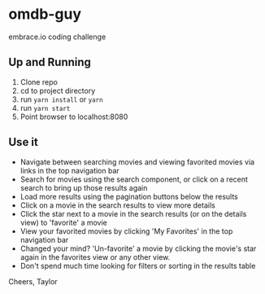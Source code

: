 # omdb-guy

embrace.io coding challenge

## Up and Running

1. Clone repo
2. cd to project directory
3. run `yarn install` or `yarn`
4. run `yarn start`
5. Point browser to localhost:8080

## Use it

- Navigate between searching movies and viewing favorited movies via links in the top navigation bar
- Search for movies using the search component, or click on a recent search to bring up those results again
- Load more results using the pagination buttons below the results
- Click on a movie in the search results to view more details
- Click the star next to a movie in the search results (or on the details view) to 'favorite' a movie
- View your favorited movies by clicking 'My Favorites' in the top navigation bar
- Changed your mind? 'Un-favorite' a movie by clicking the movie's star again in the favorites view or any other view.
- Don't spend much time looking for filters or sorting in the results table

Cheers,
Taylor
